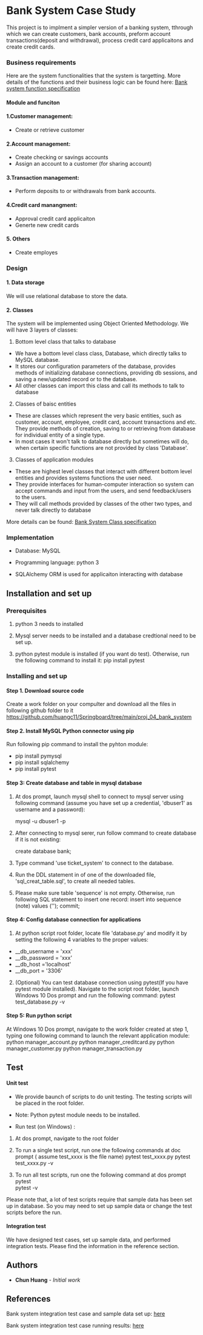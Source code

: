 # Bank System Case Study


This project is to implment a simpler version of a banking system, tthrough which we can create customers, bank accounts, preform account transactions(deposit and withdrawal), process credit card applicaitons and create credit cards.


### Business requirements

Here are the system functionalities that the system is targetting. More details of the functions and their business logic can be found here: 
[Bank system function specification](https://github.com/huangc11/Springboard/blob/main/proj_04_bank_system/doc/OOP%20Project%20banking%20system%20function%20specification.pdf)

#### Module and funciton  

#### 1.Customer management: 
- Create or retrieve customer
#### 2.Account management: 
- Create checking or savings accounts
- Assign an account to a customer (for sharing account)
#### 3.Transaction management: 
- Perform deposits to or withdrawals from bank accounts.
####  4.Credit card manangment:
- Approval credit card applicaiton
- Generte new credit cards
####  5. Others
- Create employes


### Design 

#### 1. Data storage

   We will use relational database to store the data. 

#### 2. Classes

   The system will be implemented using  Object Oriented Methodology.  We will have 3 layers of classes:

1. Bottom level class that talks to database
-  We have a bottom level class class,  Database, which directly talks to  MySQL database. 
-  It stores our configuration parameters of the database,  provides methods of initializing database connections, providing db sessions,  and saving a new/updated record or to the database. 
-  All other classes can import this class and call its methods to talk to database


2. Classes of  baisc entities
- These are classes which represent the very basic entities, such as customer,  account, employee, credit card, account transactions and etc. They provide methods of creation, saving to or retrieving  from database for individual entity of a single type.  
- In most cases it won't talk to database directly but sometimes will do, when certain specific functions are not provided by class 'Database'.


3.  Classes of  application modules
- These are highest  level classes that interact with different bottom level entities and provides systems functions the user need.  
- They provide interfaces for human-computer interaction so system can accept commands and input from the users, and send feedback/users to the users.
- They will call methods provided by classes of the other two types, and never talk directly to database


More details can be found: [Bank System Class specification](https://github.com/huangc11/Springboard/blob/main/proj_04_bank_system/doc/OOP%20Project%20bank%20system%20class%20specification.pdf)



### Implementation
	
- Database: MySQL
	
- Programming language: python 3
	
- SQLAlchemy ORM is used for applicaiton interacting with database


## Installation and set up


### Prerequisites

1. python 3 needs to installed  

2. Mysql server needs to be installed and a database credtional need to be set up. 

3. python pytest module is installed (if you want do test). Otherwise, run the following command to install it:
pip install pytest


### Installing and set up


#### Step 1. Download source code
Create a work folder on your compulter and download all the files in following github folder to it
https://github.com/huangc11/Springboard/tree/main/proj_04_bank_system



#### Step 2. Install MySQL Python connector using pip
Run following  pip command to install the pyhton module:
- pip install pymysql
- pip install sqlalchemy
- pip install pytest


#### Step 3: Create database and table in mysql database

 1) At dos prompt,  launch mysql shell to connect to mysql server using following command (assume you have set up a credential,  'dbuser1' as username and a password):
 
     mysql -u dbuser1 -p
 
 2) After  connecting to mysql serer, run follow command to create database if it is not existing:
 
     create database bank;
  
 3) Type command 'use ticket_system' to connect to the database.
 
 4) Run the DDL statement in  of one of the downloaded file, 'sql_creat_table.sql',  to create all needed tables.
 
 5) Please make sure table 'sequence' is not empty.  Otherwise, run following SQL statement to insert one record:
     insert into sequence (note) values ('');
     commit;
 
#### Step 4: Config database connection for applications
1) At python script root folder, locate file 'database.py' and modify it by setting the following 4 variables to the proper values:
-  __db_username = 'xxx'
-  __db_password = 'xxx'
-  __db_host ='localhost'
-  __db_port = '3306'
  
2) (Optional) You can  test database connection using pytest(If you have pytest module installed). Navigate to the script root folder, launch Windows 10 Dos prompt and run the following command:
pytest  test_database.py -v



#### Step 5: Run python script

At Windows 10 Dos prompt, navigate to the work folder created at step 1, typing one following command to launch the relevant application module:
python  manager_account.py
python manager_creditcard.py
python  manager_customer.py
python manager_transaction.py

 
 
## Test

#### Unit test

- We provide baunch of scripts to do unit testing.  The testing scripts will be placed in the root folder.

- Note:  Python pytest module needs to be installed. 

- Run test (on Windows) :

1) At  dos prompt, navigate to the root folder

2) To run a single test script, run one the following commands at doc prompt ( assume test_xxxx is the file name)
  pytest test_xxxx.py 
  pytest test_xxxx.py -v
  
  
3) To run all test scripts, run one the following command at dos prompt
  pytest   
  pytest -v
 
 
Please note that, a lot of test scripts require that sample data has been set up in database.  So you may need to set up sample data or change the test scripts before the run.


#### Integration test

We have designed test cases, set up sample data, and performed integration tests.  Please find the information in the reference section. 

## Authors

* **Chun Huang** - *Initial work* 

## References

Bank system integration test case and sample data set up: [here](https://github.com/huangc11/Springboard/blob/main/proj_04_bank_system/doc/OOP%20Project%20integration%20test%20case%20and%20sample%20data.pdf)

Bank system integration test case running results: [here](https://github.com/huangc11/Springboard/blob/main/proj_04_bank_system/doc/OOP%20project%20integration%20test%20case%20running%20result.pdf)

